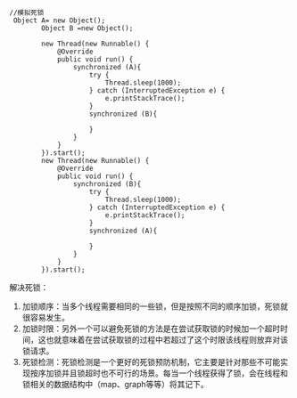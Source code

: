 
```
//模拟死锁
 Object A= new Object();
        Object B =new Object();

        new Thread(new Runnable() {
            @Override
            public void run() {
                synchronized (A){
                    try {
                        Thread.sleep(1000);
                    } catch (InterruptedException e) {
                        e.printStackTrace();
                    }
                    synchronized (B){

                    }
                }
            }
        }).start();
        new Thread(new Runnable() {
            @Override
            public void run() {
                synchronized (B){
                    try {
                        Thread.sleep(1000);
                    } catch (InterruptedException e) {
                        e.printStackTrace();
                    }
                    synchronized (A){

                    }
                }
            }
        }).start();
```
解决死锁：
1. 加锁顺序：当多个线程需要相同的一些锁，但是按照不同的顺序加锁，死锁就很容易发生。
2. 加锁时限：另外一个可以避免死锁的方法是在尝试获取锁的时候加一个超时时间，这也就意味着在尝试获取锁的过程中若超过了这个时限该线程则放弃对该锁请求。
3. 死锁检测：死锁检测是一个更好的死锁预防机制，它主要是针对那些不可能实现按序加锁并且锁超时也不可行的场景。每当一个线程获得了锁，会在线程和锁相关的数据结构中（map、graph等等）将其记下。